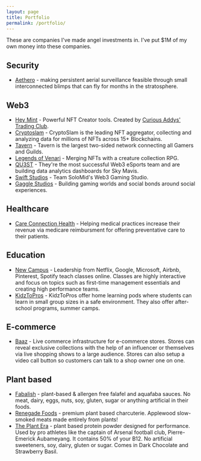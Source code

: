 ```yaml
---
layout: page
title: Portfolio
permalink: /portfolio/
---
```


These are companies I've made angel investments in. I've put $1M of my own money into these companies.

## Security

- [Aethero](https://aethero.com/) - making persistent aerial surveillance feasible through small interconnected blimps that can fly for months in the stratosphere. 

## Web3

- [Hey Mint](https://www.heymint.xyz/) - Powerful NFT Creator tools. Created by [Curious Addys' Trading Club](https://curiousaddys.com/).
- [Cryptoslam](https://cryptoslam.io/) - CryptoSlam is the leading NFT aggregator, collecting and analyzing data for millions of NFTs across 15+ Blockchains. 
- [Tavern](https://tavern.space/) - Tavern is the largest two-sided network connecting all Gamers and Guilds.
- [Legends of Venari](https://legendsofvenari.com/) - Merging NFTs with a creature collection RPG.
- [QU3ST](https://twitter.com/QU3ST_io/) - They're the most successful Web3 eSports team and are building data analytics dashboards for Sky Mavis.
- [Swift Studios](http://www.solomid.net/) - Team SoloMid's Web3 Gaming Studio.
- [Gaggle Studios](https://gaggle.fun/) - Building gaming worlds and social bonds around social experiences.

## Healthcare

- [Care Connection Health](https://www.careconnectionhealth.com) - Helping medical practices increase their revenue via medicare reimbursment for offering preventative care to their patients. 

## Education

- [New Campus](https://newcampus.co) - Leadership from Netflix, Google, Microsoft, Airbnb, Pinterest, Spotify teach classes online. Classes are highly interactive and focus on topics such as first-time management essentials and creating high performance teams.
- [KidzToPros](https://www.kidztopros.com) - KidzToPros offer home learning pods where students can learn in small group sizes in a safe environment. They also offer after-school programs, summer camps. 

## E-commerce

- [Baaz](https://baaz.live/) - Live commerce infrastructure for e-commerce stores. Stores can reveal exclusive collections with the help of an influencer or themselves via live shopping shows to a large audience. Stores can also setup a video call button so customers can talk to a shop owner one on one.


## Plant based

- [Fabalish](https://www.fabalish.com) - plant-based & allergen free falafel and aquafaba sauces. No meat, dairy, eggs, nuts, soy, gluten, sugar or anything artificial in their foods.
- [Renegade Foods](https://renegadefoods.com/) - premium plant based charcuterie. Applewood slow-smoked meats made entirely from plants!
- [The Plant Era](https://theplantera.com) - plant based protein powder designed for performance. Used by pro athletes like the captain of Arsenal football club, Pierre-Emerick Aubameyang. It contains 50% of your B12. No artificial sweeteners, soy, dairy, gluten or sugar. Comes in Dark Chocolate and Strawberry Basil.

